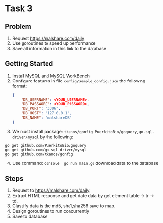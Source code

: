 
# Task 3
## Problem
1. Request https://malshare.com/daily
2. Use goroutines to speed up performance
3. Save all information in this link to the database

## Getting Started
 1. Install MySQL and MySQL WorkBench
 2. Configure features in file `config/sample_config.json` the following format: 
	 ``` json
	 { 
		 "DB_USERNAME": <YOUR_USERNAME>,
		 "DB_PASSWORD": <YOUR_PASSWORD>,
		 "DB_PORT": "3306",
		 "DB_HOST": "127.0.0.1",
		 "DB_NAME": "malshareDB"
	 }
	 ```
 3. We must install package: `tkanos/gonfig`,  `PuerkitoBio/goquery`, `go-sql-driver/mysql` by the following:
``` console
go get github.com/PuerkitoBio/goquery
go get github.com/go-sql-driver/mysql
go get github.com/tkanos/gonfig
```
 4. Use command:  ``` console 
 		go run main.go ```  download data to the database

## Steps
1. Request to https://malshare.com/daily.
2. Extract HTML response and get date data by get element table -> tr -> td.
3. Classify data is the md5, sha1,sha256 save to map.
4. Design goroutines to run concurrently
5. Save to database 
